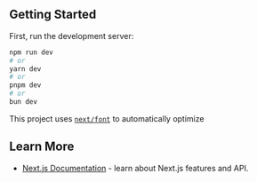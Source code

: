 

## Getting Started

First, run the development server:

```bash
npm run dev
# or
yarn dev
# or
pnpm dev
# or
bun dev
```

This project uses [`next/font`](https://nextjs.org/docs/basic-features/font-optimization) to automatically optimize

## Learn More
- [Next.js Documentation](https://nextjs.org/docs) - learn about Next.js features and API.

